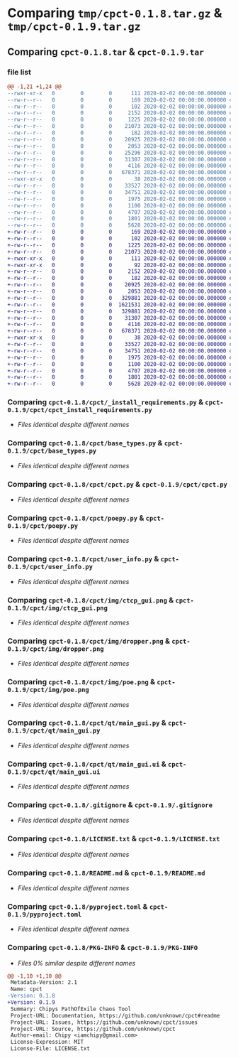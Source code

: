 # Comparing `tmp/cpct-0.1.8.tar.gz` & `tmp/cpct-0.1.9.tar.gz`

## Comparing `cpct-0.1.8.tar` & `cpct-0.1.9.tar`

### file list

```diff
@@ -1,21 +1,24 @@
--rwxr-xr-x   0        0        0      111 2020-02-02 00:00:00.000000 cpct-0.1.8/cpct/_START_HERE.cmd
--rw-r--r--   0        0        0      169 2020-02-02 00:00:00.000000 cpct-0.1.8/cpct/__about__.py
--rw-r--r--   0        0        0      102 2020-02-02 00:00:00.000000 cpct-0.1.8/cpct/__init__.py
--rw-r--r--   0        0        0     2152 2020-02-02 00:00:00.000000 cpct-0.1.8/cpct/_install_requirements.py
--rw-r--r--   0        0        0     1225 2020-02-02 00:00:00.000000 cpct-0.1.8/cpct/base_types.py
--rw-r--r--   0        0        0    21073 2020-02-02 00:00:00.000000 cpct-0.1.8/cpct/cpct.py
--rw-r--r--   0        0        0      182 2020-02-02 00:00:00.000000 cpct-0.1.8/cpct/discord.py
--rw-r--r--   0        0        0    20925 2020-02-02 00:00:00.000000 cpct-0.1.8/cpct/poepy.py
--rw-r--r--   0        0        0     2053 2020-02-02 00:00:00.000000 cpct-0.1.8/cpct/user_info.py
--rw-r--r--   0        0        0    25296 2020-02-02 00:00:00.000000 cpct-0.1.8/cpct/img/ChipyLogo.png
--rw-r--r--   0        0        0    31307 2020-02-02 00:00:00.000000 cpct-0.1.8/cpct/img/ctcp_gui.png
--rw-r--r--   0        0        0     4116 2020-02-02 00:00:00.000000 cpct-0.1.8/cpct/img/dropper.png
--rw-r--r--   0        0        0   678371 2020-02-02 00:00:00.000000 cpct-0.1.8/cpct/img/poe.png
--rwxr-xr-x   0        0        0       38 2020-02-02 00:00:00.000000 cpct-0.1.8/cpct/qt/build_gui.bat
--rw-r--r--   0        0        0    33527 2020-02-02 00:00:00.000000 cpct-0.1.8/cpct/qt/main_gui.py
--rw-r--r--   0        0        0    34751 2020-02-02 00:00:00.000000 cpct-0.1.8/cpct/qt/main_gui.ui
--rw-r--r--   0        0        0     1975 2020-02-02 00:00:00.000000 cpct-0.1.8/.gitignore
--rw-r--r--   0        0        0     1100 2020-02-02 00:00:00.000000 cpct-0.1.8/LICENSE.txt
--rw-r--r--   0        0        0     4707 2020-02-02 00:00:00.000000 cpct-0.1.8/README.md
--rw-r--r--   0        0        0     1801 2020-02-02 00:00:00.000000 cpct-0.1.8/pyproject.toml
--rw-r--r--   0        0        0     5628 2020-02-02 00:00:00.000000 cpct-0.1.8/PKG-INFO
+-rw-r--r--   0        0        0      169 2020-02-02 00:00:00.000000 cpct-0.1.9/cpct/__about__.py
+-rw-r--r--   0        0        0      102 2020-02-02 00:00:00.000000 cpct-0.1.9/cpct/__init__.py
+-rw-r--r--   0        0        0     1225 2020-02-02 00:00:00.000000 cpct-0.1.9/cpct/base_types.py
+-rw-r--r--   0        0        0    21073 2020-02-02 00:00:00.000000 cpct-0.1.9/cpct/cpct.py
+-rwxr-xr-x   0        0        0      111 2020-02-02 00:00:00.000000 cpct-0.1.9/cpct/cpct_START_HERE.cmd
+-rwxr-xr-x   0        0        0       92 2020-02-02 00:00:00.000000 cpct-0.1.9/cpct/cpct_download.bat
+-rw-r--r--   0        0        0     2152 2020-02-02 00:00:00.000000 cpct-0.1.9/cpct/cpct_install_requirements.py
+-rw-r--r--   0        0        0      182 2020-02-02 00:00:00.000000 cpct-0.1.9/cpct/discord.py
+-rw-r--r--   0        0        0    20925 2020-02-02 00:00:00.000000 cpct-0.1.9/cpct/poepy.py
+-rw-r--r--   0        0        0     2053 2020-02-02 00:00:00.000000 cpct-0.1.9/cpct/user_info.py
+-rw-r--r--   0        0        0   329881 2020-02-02 00:00:00.000000 cpct-0.1.9/cpct/img/ChipyLogo.png
+-rw-r--r--   0        0        0  1621531 2020-02-02 00:00:00.000000 cpct-0.1.9/cpct/img/ChipyLogo.psd
+-rw-r--r--   0        0        0   329881 2020-02-02 00:00:00.000000 cpct-0.1.9/cpct/img/cpct_logo.png
+-rw-r--r--   0        0        0    31307 2020-02-02 00:00:00.000000 cpct-0.1.9/cpct/img/ctcp_gui.png
+-rw-r--r--   0        0        0     4116 2020-02-02 00:00:00.000000 cpct-0.1.9/cpct/img/dropper.png
+-rw-r--r--   0        0        0   678371 2020-02-02 00:00:00.000000 cpct-0.1.9/cpct/img/poe.png
+-rwxr-xr-x   0        0        0       38 2020-02-02 00:00:00.000000 cpct-0.1.9/cpct/qt/build_gui.bat
+-rw-r--r--   0        0        0    33527 2020-02-02 00:00:00.000000 cpct-0.1.9/cpct/qt/main_gui.py
+-rw-r--r--   0        0        0    34751 2020-02-02 00:00:00.000000 cpct-0.1.9/cpct/qt/main_gui.ui
+-rw-r--r--   0        0        0     1975 2020-02-02 00:00:00.000000 cpct-0.1.9/.gitignore
+-rw-r--r--   0        0        0     1100 2020-02-02 00:00:00.000000 cpct-0.1.9/LICENSE.txt
+-rw-r--r--   0        0        0     4707 2020-02-02 00:00:00.000000 cpct-0.1.9/README.md
+-rw-r--r--   0        0        0     1801 2020-02-02 00:00:00.000000 cpct-0.1.9/pyproject.toml
+-rw-r--r--   0        0        0     5628 2020-02-02 00:00:00.000000 cpct-0.1.9/PKG-INFO
```

### Comparing `cpct-0.1.8/cpct/_install_requirements.py` & `cpct-0.1.9/cpct/cpct_install_requirements.py`

 * *Files identical despite different names*

### Comparing `cpct-0.1.8/cpct/base_types.py` & `cpct-0.1.9/cpct/base_types.py`

 * *Files identical despite different names*

### Comparing `cpct-0.1.8/cpct/cpct.py` & `cpct-0.1.9/cpct/cpct.py`

 * *Files identical despite different names*

### Comparing `cpct-0.1.8/cpct/poepy.py` & `cpct-0.1.9/cpct/poepy.py`

 * *Files identical despite different names*

### Comparing `cpct-0.1.8/cpct/user_info.py` & `cpct-0.1.9/cpct/user_info.py`

 * *Files identical despite different names*

### Comparing `cpct-0.1.8/cpct/img/ctcp_gui.png` & `cpct-0.1.9/cpct/img/ctcp_gui.png`

 * *Files identical despite different names*

### Comparing `cpct-0.1.8/cpct/img/dropper.png` & `cpct-0.1.9/cpct/img/dropper.png`

 * *Files identical despite different names*

### Comparing `cpct-0.1.8/cpct/img/poe.png` & `cpct-0.1.9/cpct/img/poe.png`

 * *Files identical despite different names*

### Comparing `cpct-0.1.8/cpct/qt/main_gui.py` & `cpct-0.1.9/cpct/qt/main_gui.py`

 * *Files identical despite different names*

### Comparing `cpct-0.1.8/cpct/qt/main_gui.ui` & `cpct-0.1.9/cpct/qt/main_gui.ui`

 * *Files identical despite different names*

### Comparing `cpct-0.1.8/.gitignore` & `cpct-0.1.9/.gitignore`

 * *Files identical despite different names*

### Comparing `cpct-0.1.8/LICENSE.txt` & `cpct-0.1.9/LICENSE.txt`

 * *Files identical despite different names*

### Comparing `cpct-0.1.8/README.md` & `cpct-0.1.9/README.md`

 * *Files identical despite different names*

### Comparing `cpct-0.1.8/pyproject.toml` & `cpct-0.1.9/pyproject.toml`

 * *Files identical despite different names*

### Comparing `cpct-0.1.8/PKG-INFO` & `cpct-0.1.9/PKG-INFO`

 * *Files 0% similar despite different names*

```diff
@@ -1,10 +1,10 @@
 Metadata-Version: 2.1
 Name: cpct
-Version: 0.1.8
+Version: 0.1.9
 Summary: Chipys PathOfExile Chaos Tool
 Project-URL: Documentation, https://github.com/unknown/cpct#readme
 Project-URL: Issues, https://github.com/unknown/cpct/issues
 Project-URL: Source, https://github.com/unknown/cpct
 Author-email: Chipy <iamchipy@gmail.com>
 License-Expression: MIT
 License-File: LICENSE.txt
```

